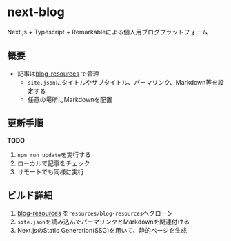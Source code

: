 # next-blog
Next.js + Typescript + Remarkableによる個人用ブログプラットフォーム

## 概要
- 記事は[blog-resources](https://github.com/SKKbySSK/blog-resources) で管理
  - `site.json`にタイトルやサブタイトル、パーマリンク、Markdown等を設定する
  - 任意の場所にMarkdownを配置

## 更新手順
**TODO**
1. `npm run update`を実行する
2. ローカルで記事をチェック
3. リモートでも同様に実行

## ビルド詳細
1. [blog-resources](https://github.com/SKKbySSK/blog-resources) を`resources/blog-resources`へクローン
2. `site.json`を読み込んでパーマリンクとMarkdownを関連付ける
3. Next.jsのStatic Generation(SSG)を用いて、静的ページを生成
